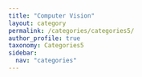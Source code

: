 ```yaml
---
title: "Computer Vision"
layout: category
permalink: /categories/categories5/
author_profile: true
taxonomy: Categories5
sidebar:
  nav: "categories"
---
```

